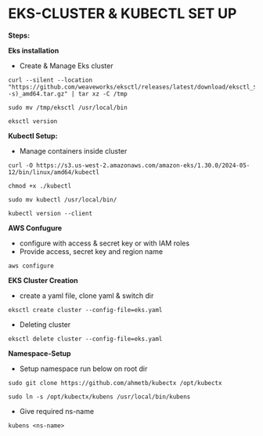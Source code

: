 # EKS-CLUSTER & KUBECTL SET UP


**Steps:**

**Eks installation**
* Create & Manage Eks cluster

```
curl --silent --location "https://github.com/weaveworks/eksctl/releases/latest/download/eksctl_$(uname -s)_amd64.tar.gz" | tar xz -C /tmp
```

```
sudo mv /tmp/eksctl /usr/local/bin
```

```
eksctl version
```


**Kubectl Setup:**
* Manage containers inside cluster

```
curl -O https://s3.us-west-2.amazonaws.com/amazon-eks/1.30.0/2024-05-12/bin/linux/amd64/kubectl
```

```
chmod +x ./kubectl
```

```
sudo mv kubectl /usr/local/bin/
```

```
kubectl version --client
```

**AWS Confugure**
* configure with access & secret key or with IAM roles
* Provide access, secret key and region name

```
aws configure
```

**EKS Cluster Creation**

* create a yaml file, clone yaml & switch dir
```
eksctl create cluster --config-file=eks.yaml
```
* Deleting cluster
```
eksctl delete cluster --config-file=eks.yaml
```



**Namespace-Setup**
* Setup namespace run below on root dir

```
sudo git clone https://github.com/ahmetb/kubectx /opt/kubectx
```

```
sudo ln -s /opt/kubectx/kubens /usr/local/bin/kubens
```

* Give required ns-name 
```
kubens <ns-name>
```
